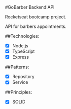 #GoBarber Backend API

Rocketseat bootcamp project. 

API for barbers appointments.

##Technologies:

- [x] Node.js
- [x] TypeScript
- [x] Express

##Patterns:

- [x] Repository
- [x] Service

##Principles:
- [x] SOLID
